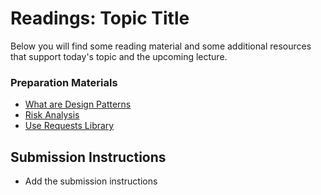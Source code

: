 # Readings: Topic Title

Below you will find some reading material and some additional resources that support today's topic and the upcoming lecture.

### Preparation Materials

- [What are Design Patterns](https://medium.com/@Mahmoud_Zalt/software-design-patterns-simplified-8a72232d52b1)
- [Risk Analysis](https://www.edureka.co/blog/risk-analysis-in-software-testing/)
- [Use Requests Library](https://codeberryschool.com/blog/en/python-requests/)

## Submission Instructions
- Add the submission instructions